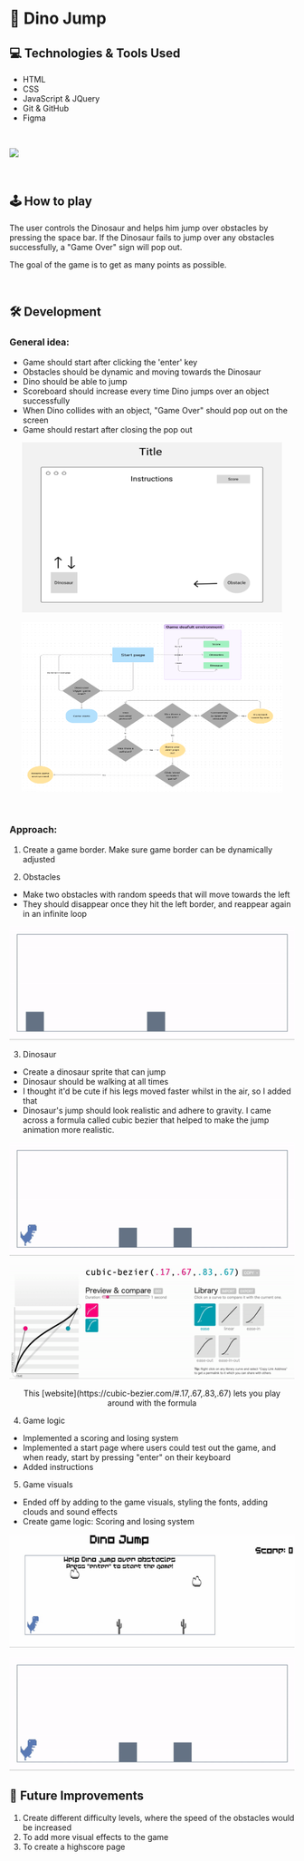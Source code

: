 # 🦖 Dino Jump

## 💻 Technologies & Tools Used
- HTML
- CSS
- JavaScript & JQuery
- Git & GitHub
- Figma 
<br>

![](https://skills.thijs.gg/icons?i=js,html,css,jquery,git,github,figma)

<br>

## 🕹 How to play
The user controls the Dinosaur and helps him jump over obstacles by pressing the space bar. If the Dinosaur fails to jump over any obstacles successfully, a "Game Over" sign will pop out. 

The goal of the game is to get as many points as possible.

<br>

## 🛠 Development 

### General idea:
* Game should start after clicking the 'enter' key
* Obstacles should be dynamic and moving towards the Dinosaur
* Dino should be able to jump
* Scoreboard should increase every time Dino jumps over an object successfully
* When Dino collides with an object, "Game Over" should pop out on the screen 
* Game should restart after closing the pop out


<p align="center">
  <img width="460" height="300" src="https://github.com/JT142/Dino-Jump/blob/main/images/Wireframe.png?raw=true">
</p>

<p align="center">
  <img width="460" height="300" src="https://github.com/JT142/Dino-Jump/blob/main/images/Flowchart.png?raw=true">
</p>

<br> 

### Approach:

1. Create a game border. Make sure game border can be dynamically adjusted 

2. Obstacles
* Make two obstacles with random speeds that will move towards the left 
* They should disappear once they hit the left border, and reappear again in an infinite loop

<p align="center">
  <img width="600" height="200" src="https://github.com/JT142/Dino-Jump/blob/main/images/Creating%20blocks.gif?raw=true">
</p>

3. Dinosaur
* Create a dinosaur sprite that can jump
* Dinosaur should be walking at all times
* I thought it'd be cute if his legs moved faster whilst in the air, so I added that 
* Dinosaur's jump should look realistic and adhere to gravity. I came across a formula called cubic bezier that helped to make the jump animation more realistic.
<p align="center">
  <img width="600" height="200" src="https://github.com/JT142/Dino-Jump/blob/main/images/Creating%20Dino.gif?raw=true">
</p>

<p align="center">
  <img width="600" height="200" src="https://github.com/JT142/Dino-Jump/blob/main/images/cubicbezier.gif?raw=true">
</p>
<p align="center"> This [website](https://cubic-bezier.com/#.17,.67,.83,.67) lets you play around with the formula</p>

4. Game logic
* Implemented a scoring and losing system 
* Implemented a start page where users could test out the game, and when ready, start by pressing "enter" on their keyboard 
* Added instructions

5. Game visuals
* Ended off by adding to the game visuals, styling the fonts, adding clouds and sound effects 
* Create game logic: Scoring and losing system 

<p align="center">
  <img width="600" height="200" src="https://github.com/JT142/Dino-Jump/blob/main/images/Final.gif?raw=true">
</p>

<p align="center">
  <img width="600" height="200" src="https://github.com/JT142/Dino-Jump/blob/main/images/Creating%20Dino.gif?raw=true">
</p>



## 🎈 Future Improvements
<ol>
    <li> Create different difficulty levels, where the speed of the obstacles would be increased </li>
    <li> To add more visual effects to the game </li>
    <li> To create a highscore page </li>
</ol>


